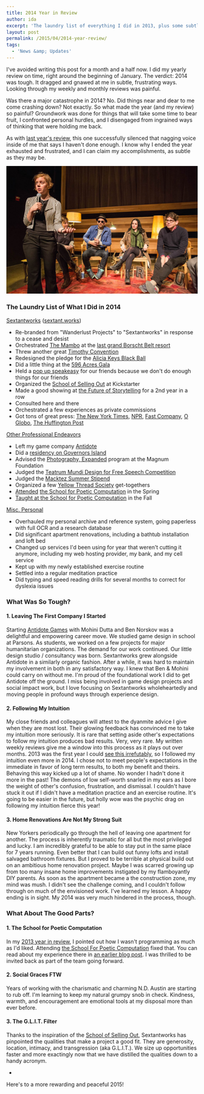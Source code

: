 ```yaml
---
title: 2014 Year in Review
author: ida
excerpt: 'The laundry list of everything I did in 2013, plus some subtle observations about how I work and all the small things I was grateful for. '
layout: post
permalink: /2015/04/2014-year-review/
tags:
  - 'News &amp; Updates'
---
```


I've avoided writing this post for a month and a half now. I did my yearly review on time, right around the beginning of January. The verdict: 2014 was tough. It dragged and gnawed at me in subtle, frustrating ways. Looking through my weekly and monthly reviews was painful. 

Was there a major catastrophe in 2014? No. Did things near and dear to me come crashing down? Not exactly. So what made the year (and my review) so painful? Groundwork was done for things that will take some time to bear fruit, I confronted personal hurdles, and I disengaged from ingrained ways of thinking that were holding me back.

As with [last year's review](http://uncommonplaces.com/2014/01/2013-year-review/), this one successfully silenced that nagging voice inside of me that says I haven't done enough. I know why I ended the year exhausted and frustrated, and I can claim my accomplishments, as subtle as they may be.

![Govenors Island Residency](/images/2015/Wanderlust-SchoolOfSellingOut-19sm.jpg)

### The Laundry List of What I Did in 2014

<span style="text-decoration: underline;">Sextantworks</span> ([sextant.works](http://sextant.works/))

 * Re-branded from "Wanderlust Projects" to "Sextantworks" in response to a cease and desist
 * Orchestrated [The Mambo](http://uncommonplaces.com/2014/06/wanderlust-borscht-belt-kutchers/) at the [last grand Borscht Belt resort](http://gothamist.com/2014/05/21/kutshers_photos.php)
  * Threw another great [Timothy Convention](https://twitter.com/hashtag/TimCon30?src=hash)
  * Redesigned the pledge for the [Alicia Keys Black Ball](http://keepachildalive.org/black-ball/)
  * Did a little thing at the [596 Acres Gala](http://596acres.org/donate/gala/)
  * Held a [pop up speakeasy](http://www.nytimes.com/2014/12/28/nyregion/they-say-art-is-dead-in-new-york-theyre-wrong.html?_r=0) for our friends because we don't do enough things for our friends
  * Organized the [School of Selling Out](http://sextant.works/sso/sellingout.php) at Kickstarter
  * Made a good showing at [the Future of Storytelling](http://futureofstorytelling.org/summit/) for a 2nd year in a row
  *  Consulted here and there
  * Orchestrated a few experiences as private commissions
  * Got tons of great press: [The New York Times](http://www.nytimes.com/2014/12/28/nyregion/they-say-art-is-dead-in-new-york-theyre-wrong.html), [NPR](http://www.npr.org/event/music/320741516/on-a-magical-mystery-tour-with-hassan-hakmoun), [Fast Company](http://www.fastcompany.com/3031330/innovation-agents/this-companys-business-plan-includes-trespassing), [O Globo](http://oglobo.globo.com/cultura/uma-noite-transformadora-em-sao-paulo-13981220), [The Huffington Post](http://www.huffingtonpost.com/2014/05/21/heres-what-happens-when-n_n_5319604.html)

<span style="text-decoration: underline;">Other Professional Endeavors</span>

* Left my game company [Antidote](http://playistheantidote.com/)
* Did a [residency on Governors Island](http://micro-un.org/)
* Advised the [Photography, Expanded](http://magnumfoundation.org/photoex/) program at the Magnum Foundation
* Judged the [Teatrum Mundi Design for Free Speech Competition](http://designingforfreespeech.org/)
* Judged the [Macktez Summer Stipend](http://www.macktez.com/stipend/)
* Organized a few [Yellow Thread Society](http://yellowthreadsociety.org/) get-togethers
* [Attended](http://uncommonplaces.com/2014/06/school-poetic-computation/) [the School for Poetic Computation](http://sfpc.io/) in the Spring
* [Taught at the School for Poetic Computation](https://sfpc.hackpad.com/collection/rzM5ub4vZWm) in the Fall

<span style="text-decoration: underline;">Misc. Personal </span>

* Overhauled my personal archive and reference system, going paperless with full OCR and a research database
* Did significant apartment renovations, including a bathtub installation and loft bed
* Changed up services I'd been using for year that weren't cutting it anymore, including my web hosting provider, my bank, and my cell service
* Kept up with my newly established exercise routine
* Settled into a regular meditation practice
* Did typing and speed reading drills for several months to correct for dyslexia issues

### What Was So Tough?

#### 1. Leaving The First Company I Started

Starting [Antidote Games](http://playistheantidote.com/) with Mohini Dutta and Ben Norskov was a delightful and empowering career move. We studied game design in school at Parsons. As students, we worked on a few projects for major humanitarian organizations. The demand for our work continued. Our little design studio / consultancy was born. Sextantworks grew alongside Antidote in a similarly organic fashion. After a while, it was hard to maintain my involvement in both in any satisfactory way. I knew that Ben & Mohini could carry on without me. I'm proud of the foundational work I did to get Antidote off the ground. I miss being involved in game design projects and social impact work, but I love focusing on Sextantworks wholeheartedly and moving people in profound ways through experience design.  

#### 2. Following My Intuition

My close friends and colleagues will attest to the dyanmite advice I give when they are most lost. Their glowing feedback has convinced me to take my intuition more seriously. It is rare that setting aside other's expectations to follow my intuition produces bad results. Very, very rare. My written weekly reviews give me a window into this process as it plays out over months. 2013 was the first year I could [see this irrefutably](http://uncommonplaces.com/2014/01/2013-year-review/), so I followed my intuition even more in 2014. I chose not to meet people's expectations in the immediate in favor of long term results, to both my benefit and theirs. Behaving this way kicked up a lot of shame. No wonder I hadn't done it more in the past! The demons of low self-worth snarled in my ears as I bore the weight of other's confusion, frustration, and dismissal. I couldn't have stuck it out if I didn't have a meditation practice and an exercise routine. It's going to be easier in the future, but holly wow was the psychic drag on following my intuition fierce this year!

#### 3. Home Renovations Are Not My Strong Suit

New Yorkers periodically go through the hell of leaving one apartment for another. The process is inherently traumatic for all but the most privileged and lucky. I am incredibly grateful to be able to stay put in the same place for 7 years running. Even better that I can build out funny lofts and install salvaged bathroom fixtures. But I proved to be terrible at physical build out on an ambitious home renovation project. Maybe I was scarred growing up from too many insane home improvements instigated by my flamboyantly DIY parents. As soon as the apartment became a the construction zone, my mind was mush. I didn't see the challenge coming, and I couldn't follow through on much of the envisioned work. I've learned my lesson. A happy ending is in sight. My 2014 was very much hindered in the process, though. 

### What About The Good Parts?

#### 1. The School for Poetic Computation
In my [2013 year in review](http://uncommonplaces.com/2014/01/2013-year-review/), I pointed out how I wasn't programming as much as I'd liked. Attending [the School For Poetic Computation](http://sfpc.io/) fixed that. You can read about my experience there in [an earlier blog post](http://uncommonplaces.com/2014/06/school-poetic-computation/). I was thrilled to be invited back as part of the team going forward.

#### 2. Social Graces FTW
Years of working with the charismatic and charming N.D. Austin are starting to rub off. I'm learning to keep my natural grumpy snob in check. Kindness, warmth, and encouragement are emotional tools at my disposal more than ever before.

#### 3. The G.L.I.T. Filter
Thanks to the inspiration of the [School of Selling Out](http://sextant.works/sso/sellingout.php), Sextantworks has pinpointed the qualities that make a project a good fit. They are generosity, location, intimacy, and transgression (aka G.L.I.T.). We size up opportunities faster and more exactingly now that we have distilled the qualities down to a handy acronym.

-

Here's to a more rewarding and peaceful 2015!




